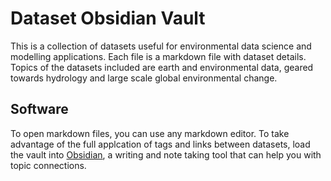 # Dataset Obsidian Vault

This is a collection of datasets useful for environmental data science and modelling applications. Each file is a markdown file with dataset details. Topics of the datasets included are earth and environmental data, geared towards hydrology and large scale global environmental change. 

## Software
To open markdown files, you can use any markdown editor. To take advantage of the full applcation of tags and links between datasets, load the vault into [Obsidian](https://obsidian.md/), a writing and note taking tool that can help you with topic connections. 


